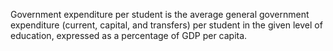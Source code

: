 Government expenditure per student is the average general government expenditure (current, capital, and transfers) per student in the given level of education, expressed as a percentage of GDP per capita.